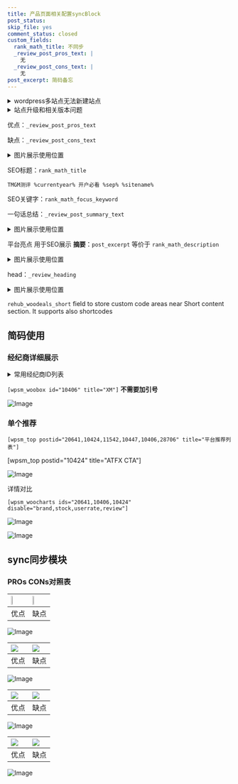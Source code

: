 ```yaml
---
title: 产品页面相关配置syncBlock
post_status: 
skip_file: yes
comment_status: closed
custom_fields:
  rank_math_title: 不同步
  _review_post_pros_text: |
    无
  _review_post_cons_text: |
    无
post_excerpt: 简码备忘
---
```

<details><summary>wordpress多站点无法新建站点</summary>

<li>和报错需要清理cookies一样的原因</li>
<li>wp-config.php里面<code>define( 'SUBDOMAIN_INSTALL', false );//子域名安装</code></li>
<li>新建子站点是用<code>define( 'SUBDOMAIN_INSTALL', true);//子域名安装</code> 完成以后，改成<code>false</code></li>
</details>

<details><summary>站点升级和相关版本问题</summary>

<p>wordpress：5.9.9
woocommerce：7.5.1
出现问题的地方：主题选项里面>><strong>Product layout >>compact style</strong></p>
<p>如何出现没有用过的字段 导致无法保存。先导出配置 然后进行修改，后面再次恢复即可。</p>
<p>出现部分字段无法显示时，需要返回默认布局后，对产品进行保存就好了。</p>
<p></p>
</details>

优点：`_review_post_pros_text`

缺点：`_review_post_cons_text`

<details><summary>图片展示使用位置</summary>

<img src="https://prod-files-secure.s3.us-west-2.amazonaws.com/39ed1227-6d7d-4570-be36-9ccd4a2c4241/f51d3d83-55d4-4bdf-9604-f37ec77ab556/Untitled.png?X-Amz-Algorithm=AWS4-HMAC-SHA256&X-Amz-Content-Sha256=UNSIGNED-PAYLOAD&X-Amz-Credential=ASIAZI2LB466Z4WFULET%2F20250425%2Fus-west-2%2Fs3%2Faws4_request&X-Amz-Date=20250425T045517Z&X-Amz-Expires=3600&X-Amz-Security-Token=IQoJb3JpZ2luX2VjEIz%2F%2F%2F%2F%2F%2F%2F%2F%2F%2FwEaCXVzLXdlc3QtMiJIMEYCIQDIEUy4IsTnW83nqHUQDQkqOyKzY4P%2B%2FCjPsZ6uslX9jQIhAIsymlCAonKE1dTG4geECTyU8AU3x9zQjQEBrY8dEXlhKv8DCCUQABoMNjM3NDIzMTgzODA1IgwOGaTsD4HsihZqEeAq3APezPIVh9nPQlocY0xMSXcC4%2F13XQHNUpxLUctkuTSGkHBTB9%2F5jYAvXZu%2FnRXAITbew0cBiU327Gow09FB8mEzDS97bqy4UKWnRDQtnbfIrin7BEqubG1bnLuzIeaJWdQ%2BnqUTVhjftN1QuTtMFQTjnaTRwNnnAs8yoxic%2FhGwvwByInglOQGjxycvNBf7xsGJ37j2Pnh%2FNt1D21TC%2Fqnn4ebKBXVHOpxLxFz14GWBXYj3RvybB5PkWGPK%2FFE8xvDP6MMV%2FLNp%2Bw66DtbYnyPGOTIJs6k05BoxpMUuOH0JtQR0%2FamG9inX1b59Oeg4Jq7F9Tgzgo%2FEVom1cPLBPQdtf%2F0IljmTy6Lc0bCaDWov4KZTqcjs7ZSY%2BEy%2FI6In57eykw2Fv3ZNKwCwNwvhxrM5si0H5LGFE9zqZ8eLLjpwpkZLb2SIfm0OsbbR7GY06%2F0rLTDfAxnh8rxzieqQaVJtnUORimwkacXdh%2B%2By%2B2uH7BRyp66Ga%2BCQPsrIA5Fs1Dh%2Fu2FYZJGSzG%2BmP1oHzUtadhscWeMY8bjgvr2KT1VgFr16DFSEuLSQtk4s0rNcy7COrBsIimrhNBUImZHlK7x3RlHiRnf1ceDWAqSB4X3kqgsM8m0RCOTug%2FLRzjCRlKzABjqkAbTLecLwtpyKl3nxMLTXn%2FrzEHUZAhQBJRn8AOiPpFo%2FeLgvP0Ds%2FUWbp2wEeO6O16jx7ijyidXPtbcdiaeHOAvGvcYDZ5%2FHlE48Evnt0U%2FxF%2FrZfXwc%2B4SE%2BaDHImAE73ppIeUPxt6Ec%2F0vhxs25306e7J0a05RVqhhvQNPRxIYDJWqyIF%2FAmn2AYnqecqdf%2BBIAdyRq0B%2FC01ew88f%2BH6HzazX&X-Amz-Signature=5fa30563f6182f22acd8874eeb2d6ad56d1f1eda132ec7f91b4f624ad3551eea&X-Amz-SignedHeaders=host&x-id=GetObject" alt="Image">
</details>

SEO标题：`rank_math_title`

`TMGM测评 %currentyear% 开户必看 %sep% %sitename%`

SEO关键字：`rank_math_focus_keyword`

一句话总结：`_review_post_summary_text`

<details><summary>图片展示使用位置</summary>

<img src="https://prod-files-secure.s3.us-west-2.amazonaws.com/39ed1227-6d7d-4570-be36-9ccd4a2c4241/4b96a922-296c-4f4e-8630-d1c870cbce01/Untitled.png?X-Amz-Algorithm=AWS4-HMAC-SHA256&X-Amz-Content-Sha256=UNSIGNED-PAYLOAD&X-Amz-Credential=ASIAZI2LB466VT3IURCR%2F20250425%2Fus-west-2%2Fs3%2Faws4_request&X-Amz-Date=20250425T045517Z&X-Amz-Expires=3600&X-Amz-Security-Token=IQoJb3JpZ2luX2VjEIz%2F%2F%2F%2F%2F%2F%2F%2F%2F%2FwEaCXVzLXdlc3QtMiJGMEQCIE1AtTERQXdjfNeA9OIonabTNSQgaMCe1DmhWDFtl9MxAiAj0yNTmtcK%2Bb2E%2Fcs5hMMHlc4Upf%2B0Kva7nPGALHWsXyr%2FAwglEAAaDDYzNzQyMzE4MzgwNSIMjd%2Fm2NMuIV0NCbMZKtwDyeopzuTv9cVSBn5G5ZQdx5FdgBD%2B1v17LWPIKRxOjEVptQz1kuS69U49yT7xZI7anDGoDGIq6NUmfAWP1zDC1av8kMLkF84kwHo2zkLW13JDCh5cyFyNlVsi2KnOZgSBBADQmraZP%2BI%2FT7TJcsXezQSDzekFL8CuWBdwOB6uTwHa2tj%2F07I7qpaqjWRDvupzOzCScTMk9jyX7t19MW8FIZn%2BtP6owO68kdv%2FjrWPQ5PfsQHaajeEJGLamqDj3tlARxmi%2Bg9acTbiGMkKz%2BUqwkMMJY%2Brg1Or90t8IVojoXufB6Biv6zkygl7Sb8lWs9dfcJ1Ip%2B4SPjaPSz4Bv5vatsTjGqF1jydAO560TlQhW0NkXDc%2BK15BhmXzVPvQDPvF6h7j9AJI08MF%2BnMjI%2F4vCEUaJFq5itiuhmWWPOs0nbVTGSKChjX5BoxtnhrS%2Fe85MYZYNEQI89VXABtNeLi1VMXvkmz9BxeBNbYdBjWh87aEZoTjIMBEYCidf%2BBdqOh9OZ9y36jwATbs6Y8w1xmnr8HnAcMqJLWeLUf%2FPhDhhLKQx6mov3B%2ByML6xuSaHJkys2qE4YO9RlkVmQB649cZlTe3gp6R%2FhufmjxwHe1mIyvSQ5rHPz0MfyTstcw3ZOswAY6pgF%2BXAHpZeWUV5Ut5sxZdYJEE7u4kCLgWddi30fJToSej9A9VsJUzHrdk8Qn5gmuCLPDLbElBQ9NQb66saiK73vlkePzHTGd5eIx4aNWTaNQi8tNQu%2BdyFx5OQuv6ZoZ%2BsVuOsVFwR%2BhOcB92doYRPRdByQowBn657o34MGuyDQrCNwBq0qUTTgWAxj6ngxlz%2BwraAhU3g2rzSPSrMo5ZNKgvyzw3JSR&X-Amz-Signature=e2cbac5851d9268da6400bed65db5a0bb80469152680491bfc43b3f58ea4060a&X-Amz-SignedHeaders=host&x-id=GetObject" alt="Image">
</details>

平台亮点 用于SEO展示 **摘要**：`post_excerpt`  等价于 `rank_math_description`

<details><summary>图片展示使用位置</summary>

<img src="https://prod-files-secure.s3.us-west-2.amazonaws.com/39ed1227-6d7d-4570-be36-9ccd4a2c4241/1ee11f63-b60a-4dfe-a7a7-d58ff23b5d88/Untitled.png?X-Amz-Algorithm=AWS4-HMAC-SHA256&X-Amz-Content-Sha256=UNSIGNED-PAYLOAD&X-Amz-Credential=ASIAZI2LB466TPOFI3JZ%2F20250425%2Fus-west-2%2Fs3%2Faws4_request&X-Amz-Date=20250425T045518Z&X-Amz-Expires=3600&X-Amz-Security-Token=IQoJb3JpZ2luX2VjEIz%2F%2F%2F%2F%2F%2F%2F%2F%2F%2FwEaCXVzLXdlc3QtMiJHMEUCIBJjNq7YGanPSWfLJ4S%2Bsc3BEkcSuqx8XPuSSUN2SxPRAiEAtrQRP%2F3MXqzROiQa590Gg6RS6G8z0qOclGpXOYm1W%2Boq%2FwMIJRAAGgw2Mzc0MjMxODM4MDUiDJgYAImEn2zkvu2ngSrcA0kvOz6Q%2FnBi5rQRKMFTI1dAkrr29Se7rw8rtEja9I0DvjD4RpQi4iEqyG2xZtGIdM3AGA66m3Z7LtGe2kbInGF%2B0KUWlZc1V0eItFGePgBIMzVUTD%2BWkI4lKpF6NzcPYDnBZMaYzPIXmDRCFrIQ7Mq5cZYyWlZb4tnurmnAF1Y5kOmBfGRXCz9NyLV4LLBpeJ3f%2BGuyjT1EWWIYOriuwhjQsqPdZqbKUzCQODPYyF0cdQ1dUxdZKEV7VlP8zuyfLspqN7odmWw6sYSXnV3As3%2BPpU1NZ64uhaMBYeVW0xGPdgTiwlbw7kuj%2FdAb%2FBvN9j1bLc5fMF1dFx889LXWkA5zyJM9WnVUCDQO%2BYuJI0s3IWUPpznT3qhxeDSqI6jxgl3pWc%2BwJ0j5Hp1nQgI3eQR2GZKzVJ309XDuy8tvBf%2Bjpp0XL5UE%2BNftRGczGWwM%2FZ4zS2CszN3S5LkMYCN%2B6Oklrfp5nIYUpYaC1TraH8nBAFUGD9o8wZ4JOQ2To8J4UDOdwbp%2F%2FA0vJI1SsJ9r1iWGcdwVsLNOavQkaGThoI%2FmijgZdyeaoA%2BbAzgbN27i9BUUCOAmemCZYSiCLcgdgDzfItG0YofMGGdvEmvCDFvuQe3i9v0aiJpuBEflMJGUrMAGOqUBAfnZPbabYRF41Q0N6AONi8GFG17a1R6aJOhdYTOlVVUTAO%2BfEteeopBvokqFw6%2BAVdChh4CafyV0IoFIO54536xlxdEzighyXCDj9OeM7cotCrb7BzO1RmNqo6Y1j0kby4m0J3%2Fz6coon5LWaPqDX4HM4tih5cTcIFUW5JISZSsMiU4JC58ytJasmOgqKXqnGOViiyLErZ4fRnxEM0uRGqDGtAdt&X-Amz-Signature=d566659841ca5238242a3cf3e5cf35cd3aad55de0b2323b5e2b066cc5fd99399&X-Amz-SignedHeaders=host&x-id=GetObject" alt="Image">
<img src="https://prod-files-secure.s3.us-west-2.amazonaws.com/39ed1227-6d7d-4570-be36-9ccd4a2c4241/ad4118b5-78d8-4fbe-801e-3b29b5d99c01/Untitled.png?X-Amz-Algorithm=AWS4-HMAC-SHA256&X-Amz-Content-Sha256=UNSIGNED-PAYLOAD&X-Amz-Credential=ASIAZI2LB466TPOFI3JZ%2F20250425%2Fus-west-2%2Fs3%2Faws4_request&X-Amz-Date=20250425T045518Z&X-Amz-Expires=3600&X-Amz-Security-Token=IQoJb3JpZ2luX2VjEIz%2F%2F%2F%2F%2F%2F%2F%2F%2F%2FwEaCXVzLXdlc3QtMiJHMEUCIBJjNq7YGanPSWfLJ4S%2Bsc3BEkcSuqx8XPuSSUN2SxPRAiEAtrQRP%2F3MXqzROiQa590Gg6RS6G8z0qOclGpXOYm1W%2Boq%2FwMIJRAAGgw2Mzc0MjMxODM4MDUiDJgYAImEn2zkvu2ngSrcA0kvOz6Q%2FnBi5rQRKMFTI1dAkrr29Se7rw8rtEja9I0DvjD4RpQi4iEqyG2xZtGIdM3AGA66m3Z7LtGe2kbInGF%2B0KUWlZc1V0eItFGePgBIMzVUTD%2BWkI4lKpF6NzcPYDnBZMaYzPIXmDRCFrIQ7Mq5cZYyWlZb4tnurmnAF1Y5kOmBfGRXCz9NyLV4LLBpeJ3f%2BGuyjT1EWWIYOriuwhjQsqPdZqbKUzCQODPYyF0cdQ1dUxdZKEV7VlP8zuyfLspqN7odmWw6sYSXnV3As3%2BPpU1NZ64uhaMBYeVW0xGPdgTiwlbw7kuj%2FdAb%2FBvN9j1bLc5fMF1dFx889LXWkA5zyJM9WnVUCDQO%2BYuJI0s3IWUPpznT3qhxeDSqI6jxgl3pWc%2BwJ0j5Hp1nQgI3eQR2GZKzVJ309XDuy8tvBf%2Bjpp0XL5UE%2BNftRGczGWwM%2FZ4zS2CszN3S5LkMYCN%2B6Oklrfp5nIYUpYaC1TraH8nBAFUGD9o8wZ4JOQ2To8J4UDOdwbp%2F%2FA0vJI1SsJ9r1iWGcdwVsLNOavQkaGThoI%2FmijgZdyeaoA%2BbAzgbN27i9BUUCOAmemCZYSiCLcgdgDzfItG0YofMGGdvEmvCDFvuQe3i9v0aiJpuBEflMJGUrMAGOqUBAfnZPbabYRF41Q0N6AONi8GFG17a1R6aJOhdYTOlVVUTAO%2BfEteeopBvokqFw6%2BAVdChh4CafyV0IoFIO54536xlxdEzighyXCDj9OeM7cotCrb7BzO1RmNqo6Y1j0kby4m0J3%2Fz6coon5LWaPqDX4HM4tih5cTcIFUW5JISZSsMiU4JC58ytJasmOgqKXqnGOViiyLErZ4fRnxEM0uRGqDGtAdt&X-Amz-Signature=a3200ee8a19659fc8c3412f27893e632d06878d0877d916e1673ca2520b0d168&X-Amz-SignedHeaders=host&x-id=GetObject" alt="Image">
<img src="https://prod-files-secure.s3.us-west-2.amazonaws.com/39ed1227-6d7d-4570-be36-9ccd4a2c4241/a38cf7c9-a79c-4b64-9e94-13589fe0758b/Untitled.png?X-Amz-Algorithm=AWS4-HMAC-SHA256&X-Amz-Content-Sha256=UNSIGNED-PAYLOAD&X-Amz-Credential=ASIAZI2LB466TPOFI3JZ%2F20250425%2Fus-west-2%2Fs3%2Faws4_request&X-Amz-Date=20250425T045518Z&X-Amz-Expires=3600&X-Amz-Security-Token=IQoJb3JpZ2luX2VjEIz%2F%2F%2F%2F%2F%2F%2F%2F%2F%2FwEaCXVzLXdlc3QtMiJHMEUCIBJjNq7YGanPSWfLJ4S%2Bsc3BEkcSuqx8XPuSSUN2SxPRAiEAtrQRP%2F3MXqzROiQa590Gg6RS6G8z0qOclGpXOYm1W%2Boq%2FwMIJRAAGgw2Mzc0MjMxODM4MDUiDJgYAImEn2zkvu2ngSrcA0kvOz6Q%2FnBi5rQRKMFTI1dAkrr29Se7rw8rtEja9I0DvjD4RpQi4iEqyG2xZtGIdM3AGA66m3Z7LtGe2kbInGF%2B0KUWlZc1V0eItFGePgBIMzVUTD%2BWkI4lKpF6NzcPYDnBZMaYzPIXmDRCFrIQ7Mq5cZYyWlZb4tnurmnAF1Y5kOmBfGRXCz9NyLV4LLBpeJ3f%2BGuyjT1EWWIYOriuwhjQsqPdZqbKUzCQODPYyF0cdQ1dUxdZKEV7VlP8zuyfLspqN7odmWw6sYSXnV3As3%2BPpU1NZ64uhaMBYeVW0xGPdgTiwlbw7kuj%2FdAb%2FBvN9j1bLc5fMF1dFx889LXWkA5zyJM9WnVUCDQO%2BYuJI0s3IWUPpznT3qhxeDSqI6jxgl3pWc%2BwJ0j5Hp1nQgI3eQR2GZKzVJ309XDuy8tvBf%2Bjpp0XL5UE%2BNftRGczGWwM%2FZ4zS2CszN3S5LkMYCN%2B6Oklrfp5nIYUpYaC1TraH8nBAFUGD9o8wZ4JOQ2To8J4UDOdwbp%2F%2FA0vJI1SsJ9r1iWGcdwVsLNOavQkaGThoI%2FmijgZdyeaoA%2BbAzgbN27i9BUUCOAmemCZYSiCLcgdgDzfItG0YofMGGdvEmvCDFvuQe3i9v0aiJpuBEflMJGUrMAGOqUBAfnZPbabYRF41Q0N6AONi8GFG17a1R6aJOhdYTOlVVUTAO%2BfEteeopBvokqFw6%2BAVdChh4CafyV0IoFIO54536xlxdEzighyXCDj9OeM7cotCrb7BzO1RmNqo6Y1j0kby4m0J3%2Fz6coon5LWaPqDX4HM4tih5cTcIFUW5JISZSsMiU4JC58ytJasmOgqKXqnGOViiyLErZ4fRnxEM0uRGqDGtAdt&X-Amz-Signature=8246c62db6d411d2674618e5a0905e9c639479ea19c241278c3367e8ff212a6e&X-Amz-SignedHeaders=host&x-id=GetObject" alt="Image">
<img src="https://prod-files-secure.s3.us-west-2.amazonaws.com/39ed1227-6d7d-4570-be36-9ccd4a2c4241/7da6fc1e-d2ac-42ae-8c75-cb5749aa18f6/Untitled.png?X-Amz-Algorithm=AWS4-HMAC-SHA256&X-Amz-Content-Sha256=UNSIGNED-PAYLOAD&X-Amz-Credential=ASIAZI2LB466TPOFI3JZ%2F20250425%2Fus-west-2%2Fs3%2Faws4_request&X-Amz-Date=20250425T045518Z&X-Amz-Expires=3600&X-Amz-Security-Token=IQoJb3JpZ2luX2VjEIz%2F%2F%2F%2F%2F%2F%2F%2F%2F%2FwEaCXVzLXdlc3QtMiJHMEUCIBJjNq7YGanPSWfLJ4S%2Bsc3BEkcSuqx8XPuSSUN2SxPRAiEAtrQRP%2F3MXqzROiQa590Gg6RS6G8z0qOclGpXOYm1W%2Boq%2FwMIJRAAGgw2Mzc0MjMxODM4MDUiDJgYAImEn2zkvu2ngSrcA0kvOz6Q%2FnBi5rQRKMFTI1dAkrr29Se7rw8rtEja9I0DvjD4RpQi4iEqyG2xZtGIdM3AGA66m3Z7LtGe2kbInGF%2B0KUWlZc1V0eItFGePgBIMzVUTD%2BWkI4lKpF6NzcPYDnBZMaYzPIXmDRCFrIQ7Mq5cZYyWlZb4tnurmnAF1Y5kOmBfGRXCz9NyLV4LLBpeJ3f%2BGuyjT1EWWIYOriuwhjQsqPdZqbKUzCQODPYyF0cdQ1dUxdZKEV7VlP8zuyfLspqN7odmWw6sYSXnV3As3%2BPpU1NZ64uhaMBYeVW0xGPdgTiwlbw7kuj%2FdAb%2FBvN9j1bLc5fMF1dFx889LXWkA5zyJM9WnVUCDQO%2BYuJI0s3IWUPpznT3qhxeDSqI6jxgl3pWc%2BwJ0j5Hp1nQgI3eQR2GZKzVJ309XDuy8tvBf%2Bjpp0XL5UE%2BNftRGczGWwM%2FZ4zS2CszN3S5LkMYCN%2B6Oklrfp5nIYUpYaC1TraH8nBAFUGD9o8wZ4JOQ2To8J4UDOdwbp%2F%2FA0vJI1SsJ9r1iWGcdwVsLNOavQkaGThoI%2FmijgZdyeaoA%2BbAzgbN27i9BUUCOAmemCZYSiCLcgdgDzfItG0YofMGGdvEmvCDFvuQe3i9v0aiJpuBEflMJGUrMAGOqUBAfnZPbabYRF41Q0N6AONi8GFG17a1R6aJOhdYTOlVVUTAO%2BfEteeopBvokqFw6%2BAVdChh4CafyV0IoFIO54536xlxdEzighyXCDj9OeM7cotCrb7BzO1RmNqo6Y1j0kby4m0J3%2Fz6coon5LWaPqDX4HM4tih5cTcIFUW5JISZSsMiU4JC58ytJasmOgqKXqnGOViiyLErZ4fRnxEM0uRGqDGtAdt&X-Amz-Signature=a01e5b1110e00db43a11c94c99c1c7087f885d7f636860c65d2ba1cccf91a26e&X-Amz-SignedHeaders=host&x-id=GetObject" alt="Image">
<img src="https://prod-files-secure.s3.us-west-2.amazonaws.com/39ed1227-6d7d-4570-be36-9ccd4a2c4241/7e97f40a-eaee-47f5-b2f9-475f96808fa7/Untitled.png?X-Amz-Algorithm=AWS4-HMAC-SHA256&X-Amz-Content-Sha256=UNSIGNED-PAYLOAD&X-Amz-Credential=ASIAZI2LB466TPOFI3JZ%2F20250425%2Fus-west-2%2Fs3%2Faws4_request&X-Amz-Date=20250425T045518Z&X-Amz-Expires=3600&X-Amz-Security-Token=IQoJb3JpZ2luX2VjEIz%2F%2F%2F%2F%2F%2F%2F%2F%2F%2FwEaCXVzLXdlc3QtMiJHMEUCIBJjNq7YGanPSWfLJ4S%2Bsc3BEkcSuqx8XPuSSUN2SxPRAiEAtrQRP%2F3MXqzROiQa590Gg6RS6G8z0qOclGpXOYm1W%2Boq%2FwMIJRAAGgw2Mzc0MjMxODM4MDUiDJgYAImEn2zkvu2ngSrcA0kvOz6Q%2FnBi5rQRKMFTI1dAkrr29Se7rw8rtEja9I0DvjD4RpQi4iEqyG2xZtGIdM3AGA66m3Z7LtGe2kbInGF%2B0KUWlZc1V0eItFGePgBIMzVUTD%2BWkI4lKpF6NzcPYDnBZMaYzPIXmDRCFrIQ7Mq5cZYyWlZb4tnurmnAF1Y5kOmBfGRXCz9NyLV4LLBpeJ3f%2BGuyjT1EWWIYOriuwhjQsqPdZqbKUzCQODPYyF0cdQ1dUxdZKEV7VlP8zuyfLspqN7odmWw6sYSXnV3As3%2BPpU1NZ64uhaMBYeVW0xGPdgTiwlbw7kuj%2FdAb%2FBvN9j1bLc5fMF1dFx889LXWkA5zyJM9WnVUCDQO%2BYuJI0s3IWUPpznT3qhxeDSqI6jxgl3pWc%2BwJ0j5Hp1nQgI3eQR2GZKzVJ309XDuy8tvBf%2Bjpp0XL5UE%2BNftRGczGWwM%2FZ4zS2CszN3S5LkMYCN%2B6Oklrfp5nIYUpYaC1TraH8nBAFUGD9o8wZ4JOQ2To8J4UDOdwbp%2F%2FA0vJI1SsJ9r1iWGcdwVsLNOavQkaGThoI%2FmijgZdyeaoA%2BbAzgbN27i9BUUCOAmemCZYSiCLcgdgDzfItG0YofMGGdvEmvCDFvuQe3i9v0aiJpuBEflMJGUrMAGOqUBAfnZPbabYRF41Q0N6AONi8GFG17a1R6aJOhdYTOlVVUTAO%2BfEteeopBvokqFw6%2BAVdChh4CafyV0IoFIO54536xlxdEzighyXCDj9OeM7cotCrb7BzO1RmNqo6Y1j0kby4m0J3%2Fz6coon5LWaPqDX4HM4tih5cTcIFUW5JISZSsMiU4JC58ytJasmOgqKXqnGOViiyLErZ4fRnxEM0uRGqDGtAdt&X-Amz-Signature=8b1f5d97fe5fccea87b2c9566a0d2f12df31a07cfb41e2208f6e30a5d8f09b26&X-Amz-SignedHeaders=host&x-id=GetObject" alt="Image">
</details>

head：`_review_heading`

<details><summary>图片展示使用位置</summary>

<img src="https://prod-files-secure.s3.us-west-2.amazonaws.com/39ed1227-6d7d-4570-be36-9ccd4a2c4241/3a4650ad-9887-415c-889a-edd51fa54f27/Untitled.png?X-Amz-Algorithm=AWS4-HMAC-SHA256&X-Amz-Content-Sha256=UNSIGNED-PAYLOAD&X-Amz-Credential=ASIAZI2LB466QWAWLMDT%2F20250425%2Fus-west-2%2Fs3%2Faws4_request&X-Amz-Date=20250425T045520Z&X-Amz-Expires=3600&X-Amz-Security-Token=IQoJb3JpZ2luX2VjEIz%2F%2F%2F%2F%2F%2F%2F%2F%2F%2FwEaCXVzLXdlc3QtMiJGMEQCIEtYEGeAmhLZOpbTpkVJr700VuqGlnBRYjzFGN%2BcGfNWAiBvzdZIFg%2FRM%2BZawEPSsjLua8c1UIhdilVBmgn%2Fo%2F9a1ir%2FAwglEAAaDDYzNzQyMzE4MzgwNSIM9wKpqLtWm9RypnrFKtwDYC6Pm2jcv6D69ucYP%2FNpv%2FLT2Mp2XdISC2y81OB1nkriMakKWqado9ithdbtuOTbwc8XGVl9lb7SRIOjOyeA47gI%2BxE2S3YGSAIsN75a7C5b%2BDwxxeL%2FYiZuJDYupfJYzXKuLl%2Bb%2BoNr1hu0Rr47uZ4E8z5WZCCnlAYaPIAqZTnO5661t17CDA8dhGmTowV048jadXv%2FDLTH9y5MKcAiTZcCFf29c6%2BwqIUw1alHFVtanSofYRDI3UAI9xHPt%2BXDydMhtURtc%2BN204rr%2F0qNOr0iVpktxZ%2FroKG8hLaaS1DsK2Td3cjAsBLTOcnkiv%2FAMREwv%2BBUBnb7lYDqjoJnny3PLsdA3QfeiTpP7JoU6ZmMrdW90ILqs2IaXj0ZzX8PQDuMC7P9iA87rvpHpmZGSzxpD1xdgGNPkClAgHRUE7UG43F0uMkqn7QwFlWvZB5x%2FVnGvebPRMjJocjAXvbJalSBGd4%2Bxos7zt3YsgB5u8bWyBxdoDdHZ6bOjCy0M9jUfeOlPeLeG5Nj%2BVP9c5xYhglRsCnYrb4Ndz6TaQpPOl0Y%2FqmKAYk5nVpshcBZa%2BaiYkfQIsofimgo6FlBXkMK1SFV4qw%2BT5CJZB%2F8NPxKSKtbUDqDRCqdkVVseUgwg5SswAY6pgFaOzDfuEypCLb7ZKmjS1hxuXMExz9wvjD%2BcUuD5Pretk9i6QadmKEVjVeqjhlIIqEJwZFcj4kEETLi8NRz5DB5psTBCnqh66BjJ%2F6QQkd1grzmPOWL8sdDJ3KssLKfbPysL9rin7BkSjxPJJVdL%2FyjVNh4wGbzwKz4bu7FZceStz7Gmkmvh0fcQFBmLzziLMjQ9FaCmFKbA9H%2Bdki%2FQEmGLYLE%2FlC0&X-Amz-Signature=ef7cfc2e8bb87ce6a2e164e34e870b7d8a85633ec524abefc47c5e6d39b24604&X-Amz-SignedHeaders=host&x-id=GetObject" alt="Image">
</details>

`rehub_woodeals_short`	field to store custom code areas near Short content section. It supports also shortcodes



## 简码使用

### 经纪商详细展示

<details><summary>常用经纪商ID列表</summary>

<pre><code class="php">嘉盛 ===> 20641  [wpsm_woobox id="20641" title="嘉盛"]
易信easymarkets ===> 11542  [wpsm_woobox id="11542" title="易信easymarkets"]
ATFX外汇 ===> 10424  [wpsm_woobox id="10424" title="ATFX"]
XM ===> 10406  [wpsm_woobox id="10406" title="XM"]
TMGM ===> 29622  [wpsm_woobox id="29622" title="TMGM"]
HYCM ===> 10447  [wpsm_woobox id="10447" title="HYCM"]
fpmarkets澳福外汇 ===> 20639  [wpsm_woobox id="20639" title="fpmarkets澳福外汇"]</code></pre>
</details>

`[wpsm_woobox id="10406" title="XM"]` **不需要加引号**

![Image](https://prod-files-secure.s3.us-west-2.amazonaws.com/39ed1227-6d7d-4570-be36-9ccd4a2c4241/4f898f9d-0fa7-4e43-acd3-ac6bc7be575a/Untitled.png?X-Amz-Algorithm=AWS4-HMAC-SHA256&X-Amz-Content-Sha256=UNSIGNED-PAYLOAD&X-Amz-Credential=ASIAZI2LB4664JQKSLS6%2F20250425%2Fus-west-2%2Fs3%2Faws4_request&X-Amz-Date=20250425T045516Z&X-Amz-Expires=3600&X-Amz-Security-Token=IQoJb3JpZ2luX2VjEIz%2F%2F%2F%2F%2F%2F%2F%2F%2F%2FwEaCXVzLXdlc3QtMiJIMEYCIQDvP0yBydI8nrSx6bALKWjY3oGOHSIR14aXGrxur5fE5AIhAKpqwUYAFDSyXtoPWo1BDLOwYU3mRQsWMggDd%2BTRH5KaKv8DCCUQABoMNjM3NDIzMTgzODA1IgwaxbwuBZOah0%2FY1pgq3AO6qJAQUh2Yp0wBZUka%2FFB28KAtwm1eFAk9YdfzLfhaktYjweqHTOgzDZYr6AE12VkZeP4RH0rsdho5cDLY9tTcyPeGCB8HXDtwYnqPTzxVXRGAxg0lTbghBa053kieG5tl%2Fz%2BdfRKaSiNUg8d2tYclwNIiqk5H2B0sfwcKWXmUOhU9XlIJbhBSqYb17JveG4eN56i9ZzBMb0ujsg8O2yKOSM%2FW7mxV8J15jH99ib1XpSwWvRv6QEtzNsat%2Be6P1ioi9%2B56G3ArtfUqgJdT6XY7dKskuXJCYu46tYb1q4v64aaobfRjG3sS3DDrAD64%2BIGuhg4%2F3kdB8gLC0x9hnIj9EYXEkEdsgzbdmkakalMqrsBvUM2AP%2FO4w%2BfUTs8ISQobsZejlwF7kt%2BIlAYmvs80arQqEZmAnnvqoYXbUeGXu4LYyk7YUxEioVzAJMPGHpObYlmJ7xsc6G6YkIhWUwKqqTisRUfFJcLKPqPSlJ7O4kdGuK8IlLD1o%2BPbrzP0opnUsI2FTWPyMj%2FX2p5maMZng8aqamquRXGXWendHIoUI3MAP0aS%2BkZl4Z1DTriT0oNjISH7TaLCITgw4XKOQr8aFXPtJtQ%2BJylf5I6qPw%2BAKezZ%2F1arofvpztai9zCelKzABjqkAQuhtXGDevAVJq1MT6uyEap7h4QgkTMrc79Na5NueuQH%2FqVlz3d6ND9E5D1UsxI%2FhenrytRTjq4smST%2FTcYSbWpTifSo2I5V8cGxKByWRxFM2p%2FpCDCXhdNWLcGrxx8NZ%2BLK7hw3ca4CBwQhvfUDRyVcaQvkAp11jQsxapfwKZeNze2hH9uM1PT%2FMF3J0zbp7%2B%2FxIX0Jfrw%2FI%2F7zLVonqLFvh4qK&X-Amz-Signature=1c24bae4477cfbb0355c65b1929924f5164ebbb8459776cc9e601f9d4ea8d417&X-Amz-SignedHeaders=host&x-id=GetObject)

### 单个推荐
`[wpsm_top postid="20641,10424,11542,10447,10406,28706" title="平台推荐列表"]`

[wpsm_top postid="10424" title="ATFX CTA"]

![Image](https://prod-files-secure.s3.us-west-2.amazonaws.com/39ed1227-6d7d-4570-be36-9ccd4a2c4241/5ac620dc-51a8-48b6-b55d-91f47299193c/Untitled.png?X-Amz-Algorithm=AWS4-HMAC-SHA256&X-Amz-Content-Sha256=UNSIGNED-PAYLOAD&X-Amz-Credential=ASIAZI2LB4664JQKSLS6%2F20250425%2Fus-west-2%2Fs3%2Faws4_request&X-Amz-Date=20250425T045516Z&X-Amz-Expires=3600&X-Amz-Security-Token=IQoJb3JpZ2luX2VjEIz%2F%2F%2F%2F%2F%2F%2F%2F%2F%2FwEaCXVzLXdlc3QtMiJIMEYCIQDvP0yBydI8nrSx6bALKWjY3oGOHSIR14aXGrxur5fE5AIhAKpqwUYAFDSyXtoPWo1BDLOwYU3mRQsWMggDd%2BTRH5KaKv8DCCUQABoMNjM3NDIzMTgzODA1IgwaxbwuBZOah0%2FY1pgq3AO6qJAQUh2Yp0wBZUka%2FFB28KAtwm1eFAk9YdfzLfhaktYjweqHTOgzDZYr6AE12VkZeP4RH0rsdho5cDLY9tTcyPeGCB8HXDtwYnqPTzxVXRGAxg0lTbghBa053kieG5tl%2Fz%2BdfRKaSiNUg8d2tYclwNIiqk5H2B0sfwcKWXmUOhU9XlIJbhBSqYb17JveG4eN56i9ZzBMb0ujsg8O2yKOSM%2FW7mxV8J15jH99ib1XpSwWvRv6QEtzNsat%2Be6P1ioi9%2B56G3ArtfUqgJdT6XY7dKskuXJCYu46tYb1q4v64aaobfRjG3sS3DDrAD64%2BIGuhg4%2F3kdB8gLC0x9hnIj9EYXEkEdsgzbdmkakalMqrsBvUM2AP%2FO4w%2BfUTs8ISQobsZejlwF7kt%2BIlAYmvs80arQqEZmAnnvqoYXbUeGXu4LYyk7YUxEioVzAJMPGHpObYlmJ7xsc6G6YkIhWUwKqqTisRUfFJcLKPqPSlJ7O4kdGuK8IlLD1o%2BPbrzP0opnUsI2FTWPyMj%2FX2p5maMZng8aqamquRXGXWendHIoUI3MAP0aS%2BkZl4Z1DTriT0oNjISH7TaLCITgw4XKOQr8aFXPtJtQ%2BJylf5I6qPw%2BAKezZ%2F1arofvpztai9zCelKzABjqkAQuhtXGDevAVJq1MT6uyEap7h4QgkTMrc79Na5NueuQH%2FqVlz3d6ND9E5D1UsxI%2FhenrytRTjq4smST%2FTcYSbWpTifSo2I5V8cGxKByWRxFM2p%2FpCDCXhdNWLcGrxx8NZ%2BLK7hw3ca4CBwQhvfUDRyVcaQvkAp11jQsxapfwKZeNze2hH9uM1PT%2FMF3J0zbp7%2B%2FxIX0Jfrw%2FI%2F7zLVonqLFvh4qK&X-Amz-Signature=980c512b3fcd26445a6b2411c112f1a353e835a63d6db3714009a51075530d93&X-Amz-SignedHeaders=host&x-id=GetObject)

详情对比

`[wpsm_woocharts ids="20641,10406,10424" disable="brand,stock,userrate,review"]`

![Image](https://prod-files-secure.s3.us-west-2.amazonaws.com/39ed1227-6d7d-4570-be36-9ccd4a2c4241/bf3ba45f-b9f3-4295-8aef-b4a495fd25f4/Untitled.png?X-Amz-Algorithm=AWS4-HMAC-SHA256&X-Amz-Content-Sha256=UNSIGNED-PAYLOAD&X-Amz-Credential=ASIAZI2LB4664JQKSLS6%2F20250425%2Fus-west-2%2Fs3%2Faws4_request&X-Amz-Date=20250425T045516Z&X-Amz-Expires=3600&X-Amz-Security-Token=IQoJb3JpZ2luX2VjEIz%2F%2F%2F%2F%2F%2F%2F%2F%2F%2FwEaCXVzLXdlc3QtMiJIMEYCIQDvP0yBydI8nrSx6bALKWjY3oGOHSIR14aXGrxur5fE5AIhAKpqwUYAFDSyXtoPWo1BDLOwYU3mRQsWMggDd%2BTRH5KaKv8DCCUQABoMNjM3NDIzMTgzODA1IgwaxbwuBZOah0%2FY1pgq3AO6qJAQUh2Yp0wBZUka%2FFB28KAtwm1eFAk9YdfzLfhaktYjweqHTOgzDZYr6AE12VkZeP4RH0rsdho5cDLY9tTcyPeGCB8HXDtwYnqPTzxVXRGAxg0lTbghBa053kieG5tl%2Fz%2BdfRKaSiNUg8d2tYclwNIiqk5H2B0sfwcKWXmUOhU9XlIJbhBSqYb17JveG4eN56i9ZzBMb0ujsg8O2yKOSM%2FW7mxV8J15jH99ib1XpSwWvRv6QEtzNsat%2Be6P1ioi9%2B56G3ArtfUqgJdT6XY7dKskuXJCYu46tYb1q4v64aaobfRjG3sS3DDrAD64%2BIGuhg4%2F3kdB8gLC0x9hnIj9EYXEkEdsgzbdmkakalMqrsBvUM2AP%2FO4w%2BfUTs8ISQobsZejlwF7kt%2BIlAYmvs80arQqEZmAnnvqoYXbUeGXu4LYyk7YUxEioVzAJMPGHpObYlmJ7xsc6G6YkIhWUwKqqTisRUfFJcLKPqPSlJ7O4kdGuK8IlLD1o%2BPbrzP0opnUsI2FTWPyMj%2FX2p5maMZng8aqamquRXGXWendHIoUI3MAP0aS%2BkZl4Z1DTriT0oNjISH7TaLCITgw4XKOQr8aFXPtJtQ%2BJylf5I6qPw%2BAKezZ%2F1arofvpztai9zCelKzABjqkAQuhtXGDevAVJq1MT6uyEap7h4QgkTMrc79Na5NueuQH%2FqVlz3d6ND9E5D1UsxI%2FhenrytRTjq4smST%2FTcYSbWpTifSo2I5V8cGxKByWRxFM2p%2FpCDCXhdNWLcGrxx8NZ%2BLK7hw3ca4CBwQhvfUDRyVcaQvkAp11jQsxapfwKZeNze2hH9uM1PT%2FMF3J0zbp7%2B%2FxIX0Jfrw%2FI%2F7zLVonqLFvh4qK&X-Amz-Signature=f0376672c519c3b2d8c707ad9fd511dc1948228d0b2df44e6245e8f4e2c237a1&X-Amz-SignedHeaders=host&x-id=GetObject)

![Image](https://prod-files-secure.s3.us-west-2.amazonaws.com/39ed1227-6d7d-4570-be36-9ccd4a2c4241/30bc56ef-f383-4b48-9768-2ebc9e436ec0/Untitled.png?X-Amz-Algorithm=AWS4-HMAC-SHA256&X-Amz-Content-Sha256=UNSIGNED-PAYLOAD&X-Amz-Credential=ASIAZI2LB4664JQKSLS6%2F20250425%2Fus-west-2%2Fs3%2Faws4_request&X-Amz-Date=20250425T045516Z&X-Amz-Expires=3600&X-Amz-Security-Token=IQoJb3JpZ2luX2VjEIz%2F%2F%2F%2F%2F%2F%2F%2F%2F%2FwEaCXVzLXdlc3QtMiJIMEYCIQDvP0yBydI8nrSx6bALKWjY3oGOHSIR14aXGrxur5fE5AIhAKpqwUYAFDSyXtoPWo1BDLOwYU3mRQsWMggDd%2BTRH5KaKv8DCCUQABoMNjM3NDIzMTgzODA1IgwaxbwuBZOah0%2FY1pgq3AO6qJAQUh2Yp0wBZUka%2FFB28KAtwm1eFAk9YdfzLfhaktYjweqHTOgzDZYr6AE12VkZeP4RH0rsdho5cDLY9tTcyPeGCB8HXDtwYnqPTzxVXRGAxg0lTbghBa053kieG5tl%2Fz%2BdfRKaSiNUg8d2tYclwNIiqk5H2B0sfwcKWXmUOhU9XlIJbhBSqYb17JveG4eN56i9ZzBMb0ujsg8O2yKOSM%2FW7mxV8J15jH99ib1XpSwWvRv6QEtzNsat%2Be6P1ioi9%2B56G3ArtfUqgJdT6XY7dKskuXJCYu46tYb1q4v64aaobfRjG3sS3DDrAD64%2BIGuhg4%2F3kdB8gLC0x9hnIj9EYXEkEdsgzbdmkakalMqrsBvUM2AP%2FO4w%2BfUTs8ISQobsZejlwF7kt%2BIlAYmvs80arQqEZmAnnvqoYXbUeGXu4LYyk7YUxEioVzAJMPGHpObYlmJ7xsc6G6YkIhWUwKqqTisRUfFJcLKPqPSlJ7O4kdGuK8IlLD1o%2BPbrzP0opnUsI2FTWPyMj%2FX2p5maMZng8aqamquRXGXWendHIoUI3MAP0aS%2BkZl4Z1DTriT0oNjISH7TaLCITgw4XKOQr8aFXPtJtQ%2BJylf5I6qPw%2BAKezZ%2F1arofvpztai9zCelKzABjqkAQuhtXGDevAVJq1MT6uyEap7h4QgkTMrc79Na5NueuQH%2FqVlz3d6ND9E5D1UsxI%2FhenrytRTjq4smST%2FTcYSbWpTifSo2I5V8cGxKByWRxFM2p%2FpCDCXhdNWLcGrxx8NZ%2BLK7hw3ca4CBwQhvfUDRyVcaQvkAp11jQsxapfwKZeNze2hH9uM1PT%2FMF3J0zbp7%2B%2FxIX0Jfrw%2FI%2F7zLVonqLFvh4qK&X-Amz-Signature=4b7dcc3abc813b9bcb9bf83fcfac2ab614543e35e1a57f9048414db90ab7c6a0&X-Amz-SignedHeaders=host&x-id=GetObject)

## sync同步模块

### PROs CONs对照表

| <img src="https://cdn.ifttt.fun/gh/jarlin8/OSS@main/icons/customize/pros.svg" height="auto" width="37.3%"> | <img src="https://cdn.ifttt.fun/gh/jarlin8/OSS@main/icons/customize/cons.svg" height="auto" width="28.8%"> |
| :--- | :--- |
| 优点 | 缺点 |

![Image](https://prod-files-secure.s3.us-west-2.amazonaws.com/39ed1227-6d7d-4570-be36-9ccd4a2c4241/8742b755-dfb5-4004-9a5f-d6e561664bd8/Untitled.png?X-Amz-Algorithm=AWS4-HMAC-SHA256&X-Amz-Content-Sha256=UNSIGNED-PAYLOAD&X-Amz-Credential=ASIAZI2LB4664JQKSLS6%2F20250425%2Fus-west-2%2Fs3%2Faws4_request&X-Amz-Date=20250425T045516Z&X-Amz-Expires=3600&X-Amz-Security-Token=IQoJb3JpZ2luX2VjEIz%2F%2F%2F%2F%2F%2F%2F%2F%2F%2FwEaCXVzLXdlc3QtMiJIMEYCIQDvP0yBydI8nrSx6bALKWjY3oGOHSIR14aXGrxur5fE5AIhAKpqwUYAFDSyXtoPWo1BDLOwYU3mRQsWMggDd%2BTRH5KaKv8DCCUQABoMNjM3NDIzMTgzODA1IgwaxbwuBZOah0%2FY1pgq3AO6qJAQUh2Yp0wBZUka%2FFB28KAtwm1eFAk9YdfzLfhaktYjweqHTOgzDZYr6AE12VkZeP4RH0rsdho5cDLY9tTcyPeGCB8HXDtwYnqPTzxVXRGAxg0lTbghBa053kieG5tl%2Fz%2BdfRKaSiNUg8d2tYclwNIiqk5H2B0sfwcKWXmUOhU9XlIJbhBSqYb17JveG4eN56i9ZzBMb0ujsg8O2yKOSM%2FW7mxV8J15jH99ib1XpSwWvRv6QEtzNsat%2Be6P1ioi9%2B56G3ArtfUqgJdT6XY7dKskuXJCYu46tYb1q4v64aaobfRjG3sS3DDrAD64%2BIGuhg4%2F3kdB8gLC0x9hnIj9EYXEkEdsgzbdmkakalMqrsBvUM2AP%2FO4w%2BfUTs8ISQobsZejlwF7kt%2BIlAYmvs80arQqEZmAnnvqoYXbUeGXu4LYyk7YUxEioVzAJMPGHpObYlmJ7xsc6G6YkIhWUwKqqTisRUfFJcLKPqPSlJ7O4kdGuK8IlLD1o%2BPbrzP0opnUsI2FTWPyMj%2FX2p5maMZng8aqamquRXGXWendHIoUI3MAP0aS%2BkZl4Z1DTriT0oNjISH7TaLCITgw4XKOQr8aFXPtJtQ%2BJylf5I6qPw%2BAKezZ%2F1arofvpztai9zCelKzABjqkAQuhtXGDevAVJq1MT6uyEap7h4QgkTMrc79Na5NueuQH%2FqVlz3d6ND9E5D1UsxI%2FhenrytRTjq4smST%2FTcYSbWpTifSo2I5V8cGxKByWRxFM2p%2FpCDCXhdNWLcGrxx8NZ%2BLK7hw3ca4CBwQhvfUDRyVcaQvkAp11jQsxapfwKZeNze2hH9uM1PT%2FMF3J0zbp7%2B%2FxIX0Jfrw%2FI%2F7zLVonqLFvh4qK&X-Amz-Signature=9928087d62a47f9ede643bc0dd89e404cd3014587f736857f96213ba83b70d31&X-Amz-SignedHeaders=host&x-id=GetObject)

| <img src="https://cdn.ifttt.fun/gh/jarlin8/OSS@main/icons/customize/pros1.svg" height="auto"> | <img src="https://cdn.ifttt.fun/gh/jarlin8/OSS@main/icons/customize/cons1.svg" height="auto"> |
| :--- | :--- |
| 优点 | 缺点 |

![Image](https://prod-files-secure.s3.us-west-2.amazonaws.com/39ed1227-6d7d-4570-be36-9ccd4a2c4241/806358f8-c9c4-4e17-bb35-c6c76a5397a5/Untitled.png?X-Amz-Algorithm=AWS4-HMAC-SHA256&X-Amz-Content-Sha256=UNSIGNED-PAYLOAD&X-Amz-Credential=ASIAZI2LB4664JQKSLS6%2F20250425%2Fus-west-2%2Fs3%2Faws4_request&X-Amz-Date=20250425T045516Z&X-Amz-Expires=3600&X-Amz-Security-Token=IQoJb3JpZ2luX2VjEIz%2F%2F%2F%2F%2F%2F%2F%2F%2F%2FwEaCXVzLXdlc3QtMiJIMEYCIQDvP0yBydI8nrSx6bALKWjY3oGOHSIR14aXGrxur5fE5AIhAKpqwUYAFDSyXtoPWo1BDLOwYU3mRQsWMggDd%2BTRH5KaKv8DCCUQABoMNjM3NDIzMTgzODA1IgwaxbwuBZOah0%2FY1pgq3AO6qJAQUh2Yp0wBZUka%2FFB28KAtwm1eFAk9YdfzLfhaktYjweqHTOgzDZYr6AE12VkZeP4RH0rsdho5cDLY9tTcyPeGCB8HXDtwYnqPTzxVXRGAxg0lTbghBa053kieG5tl%2Fz%2BdfRKaSiNUg8d2tYclwNIiqk5H2B0sfwcKWXmUOhU9XlIJbhBSqYb17JveG4eN56i9ZzBMb0ujsg8O2yKOSM%2FW7mxV8J15jH99ib1XpSwWvRv6QEtzNsat%2Be6P1ioi9%2B56G3ArtfUqgJdT6XY7dKskuXJCYu46tYb1q4v64aaobfRjG3sS3DDrAD64%2BIGuhg4%2F3kdB8gLC0x9hnIj9EYXEkEdsgzbdmkakalMqrsBvUM2AP%2FO4w%2BfUTs8ISQobsZejlwF7kt%2BIlAYmvs80arQqEZmAnnvqoYXbUeGXu4LYyk7YUxEioVzAJMPGHpObYlmJ7xsc6G6YkIhWUwKqqTisRUfFJcLKPqPSlJ7O4kdGuK8IlLD1o%2BPbrzP0opnUsI2FTWPyMj%2FX2p5maMZng8aqamquRXGXWendHIoUI3MAP0aS%2BkZl4Z1DTriT0oNjISH7TaLCITgw4XKOQr8aFXPtJtQ%2BJylf5I6qPw%2BAKezZ%2F1arofvpztai9zCelKzABjqkAQuhtXGDevAVJq1MT6uyEap7h4QgkTMrc79Na5NueuQH%2FqVlz3d6ND9E5D1UsxI%2FhenrytRTjq4smST%2FTcYSbWpTifSo2I5V8cGxKByWRxFM2p%2FpCDCXhdNWLcGrxx8NZ%2BLK7hw3ca4CBwQhvfUDRyVcaQvkAp11jQsxapfwKZeNze2hH9uM1PT%2FMF3J0zbp7%2B%2FxIX0Jfrw%2FI%2F7zLVonqLFvh4qK&X-Amz-Signature=c429575a3741f9e88a5f5f9c22fb6e2ebed63c2b6669b016b6cf48af5d8a5d90&X-Amz-SignedHeaders=host&x-id=GetObject)

| <img src="https://cdn.ifttt.fun/gh/jarlin8/OSS@main/icons/customize/pros2.svg" height="auto"> | <img src="https://cdn.ifttt.fun/gh/jarlin8/OSS@main/icons/customize/cons2.svg" height="auto"> |
| :--- | :--- |
| 优点 | 缺点 |

![Image](https://prod-files-secure.s3.us-west-2.amazonaws.com/39ed1227-6d7d-4570-be36-9ccd4a2c4241/a9245ec9-70dd-4005-b534-0d54315fc5f3/Untitled.png?X-Amz-Algorithm=AWS4-HMAC-SHA256&X-Amz-Content-Sha256=UNSIGNED-PAYLOAD&X-Amz-Credential=ASIAZI2LB4664JQKSLS6%2F20250425%2Fus-west-2%2Fs3%2Faws4_request&X-Amz-Date=20250425T045516Z&X-Amz-Expires=3600&X-Amz-Security-Token=IQoJb3JpZ2luX2VjEIz%2F%2F%2F%2F%2F%2F%2F%2F%2F%2FwEaCXVzLXdlc3QtMiJIMEYCIQDvP0yBydI8nrSx6bALKWjY3oGOHSIR14aXGrxur5fE5AIhAKpqwUYAFDSyXtoPWo1BDLOwYU3mRQsWMggDd%2BTRH5KaKv8DCCUQABoMNjM3NDIzMTgzODA1IgwaxbwuBZOah0%2FY1pgq3AO6qJAQUh2Yp0wBZUka%2FFB28KAtwm1eFAk9YdfzLfhaktYjweqHTOgzDZYr6AE12VkZeP4RH0rsdho5cDLY9tTcyPeGCB8HXDtwYnqPTzxVXRGAxg0lTbghBa053kieG5tl%2Fz%2BdfRKaSiNUg8d2tYclwNIiqk5H2B0sfwcKWXmUOhU9XlIJbhBSqYb17JveG4eN56i9ZzBMb0ujsg8O2yKOSM%2FW7mxV8J15jH99ib1XpSwWvRv6QEtzNsat%2Be6P1ioi9%2B56G3ArtfUqgJdT6XY7dKskuXJCYu46tYb1q4v64aaobfRjG3sS3DDrAD64%2BIGuhg4%2F3kdB8gLC0x9hnIj9EYXEkEdsgzbdmkakalMqrsBvUM2AP%2FO4w%2BfUTs8ISQobsZejlwF7kt%2BIlAYmvs80arQqEZmAnnvqoYXbUeGXu4LYyk7YUxEioVzAJMPGHpObYlmJ7xsc6G6YkIhWUwKqqTisRUfFJcLKPqPSlJ7O4kdGuK8IlLD1o%2BPbrzP0opnUsI2FTWPyMj%2FX2p5maMZng8aqamquRXGXWendHIoUI3MAP0aS%2BkZl4Z1DTriT0oNjISH7TaLCITgw4XKOQr8aFXPtJtQ%2BJylf5I6qPw%2BAKezZ%2F1arofvpztai9zCelKzABjqkAQuhtXGDevAVJq1MT6uyEap7h4QgkTMrc79Na5NueuQH%2FqVlz3d6ND9E5D1UsxI%2FhenrytRTjq4smST%2FTcYSbWpTifSo2I5V8cGxKByWRxFM2p%2FpCDCXhdNWLcGrxx8NZ%2BLK7hw3ca4CBwQhvfUDRyVcaQvkAp11jQsxapfwKZeNze2hH9uM1PT%2FMF3J0zbp7%2B%2FxIX0Jfrw%2FI%2F7zLVonqLFvh4qK&X-Amz-Signature=50ecab7f92e9bfec57881dce38de4974685b99c1cbc1090f19613b403d85dd2f&X-Amz-SignedHeaders=host&x-id=GetObject)

| <img src="https://cdn.ifttt.fun/gh/jarlin8/OSS@main/icons/customize/pros3.svg" height="auto"> | <img src="https://cdn.ifttt.fun/gh/jarlin8/OSS@main/icons/customize/cons3.svg" height="auto"> |
| :--- | :--- |
| 优点 | 缺点 |

![Image](https://prod-files-secure.s3.us-west-2.amazonaws.com/39ed1227-6d7d-4570-be36-9ccd4a2c4241/e1e580a2-2e5c-4780-9ff4-19c318fc2284/Untitled.png?X-Amz-Algorithm=AWS4-HMAC-SHA256&X-Amz-Content-Sha256=UNSIGNED-PAYLOAD&X-Amz-Credential=ASIAZI2LB4664JQKSLS6%2F20250425%2Fus-west-2%2Fs3%2Faws4_request&X-Amz-Date=20250425T045516Z&X-Amz-Expires=3600&X-Amz-Security-Token=IQoJb3JpZ2luX2VjEIz%2F%2F%2F%2F%2F%2F%2F%2F%2F%2FwEaCXVzLXdlc3QtMiJIMEYCIQDvP0yBydI8nrSx6bALKWjY3oGOHSIR14aXGrxur5fE5AIhAKpqwUYAFDSyXtoPWo1BDLOwYU3mRQsWMggDd%2BTRH5KaKv8DCCUQABoMNjM3NDIzMTgzODA1IgwaxbwuBZOah0%2FY1pgq3AO6qJAQUh2Yp0wBZUka%2FFB28KAtwm1eFAk9YdfzLfhaktYjweqHTOgzDZYr6AE12VkZeP4RH0rsdho5cDLY9tTcyPeGCB8HXDtwYnqPTzxVXRGAxg0lTbghBa053kieG5tl%2Fz%2BdfRKaSiNUg8d2tYclwNIiqk5H2B0sfwcKWXmUOhU9XlIJbhBSqYb17JveG4eN56i9ZzBMb0ujsg8O2yKOSM%2FW7mxV8J15jH99ib1XpSwWvRv6QEtzNsat%2Be6P1ioi9%2B56G3ArtfUqgJdT6XY7dKskuXJCYu46tYb1q4v64aaobfRjG3sS3DDrAD64%2BIGuhg4%2F3kdB8gLC0x9hnIj9EYXEkEdsgzbdmkakalMqrsBvUM2AP%2FO4w%2BfUTs8ISQobsZejlwF7kt%2BIlAYmvs80arQqEZmAnnvqoYXbUeGXu4LYyk7YUxEioVzAJMPGHpObYlmJ7xsc6G6YkIhWUwKqqTisRUfFJcLKPqPSlJ7O4kdGuK8IlLD1o%2BPbrzP0opnUsI2FTWPyMj%2FX2p5maMZng8aqamquRXGXWendHIoUI3MAP0aS%2BkZl4Z1DTriT0oNjISH7TaLCITgw4XKOQr8aFXPtJtQ%2BJylf5I6qPw%2BAKezZ%2F1arofvpztai9zCelKzABjqkAQuhtXGDevAVJq1MT6uyEap7h4QgkTMrc79Na5NueuQH%2FqVlz3d6ND9E5D1UsxI%2FhenrytRTjq4smST%2FTcYSbWpTifSo2I5V8cGxKByWRxFM2p%2FpCDCXhdNWLcGrxx8NZ%2BLK7hw3ca4CBwQhvfUDRyVcaQvkAp11jQsxapfwKZeNze2hH9uM1PT%2FMF3J0zbp7%2B%2FxIX0Jfrw%2FI%2F7zLVonqLFvh4qK&X-Amz-Signature=3613de9c87e979e631e2b2cc450fcdfad806a2c21a1ed9437ef180774ae0011c&X-Amz-SignedHeaders=host&x-id=GetObject)